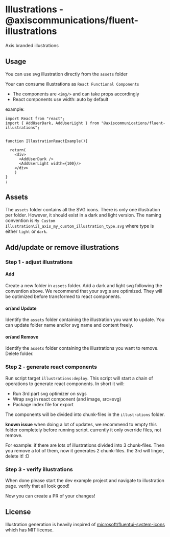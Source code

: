 # Illustrations - @axiscommunications/fluent-illustrations

Axis branded illustrations

## Usage
You can use svg illustration directly from the `assets` folder

Your can consume illustrations as `React Functional Components`
  * The components are `<img/>` and can take props accordingly
  * React components use width: auto by default

example:
```tsx
import React from "react";
import { AddUserDark, AddUserLight } from "@axiscommunications/fluent-illustrations";


function IllustrationReactExample(){

  return(
    <div>
      <AddUserDark />
      <AddUserLight width={100}/>
    </div>
    )
}
;
```
## Assets

The `assets` folder contains all the SVG icons.
There is only one illustration per folder. However, it should exist in a dark and light version.
The naming convention is `My Custom Illustration\il_axis_my_custom_illustration_type.svg` where type is either `light` or `dark`.

## Add/update or remove illustrations

### Step 1 - adjust illustrations
#### Add
Create a new folder in `assets` folder. Add a dark and light svg following the convention above. We recommend that your svg:s are optimized. They will be optimized before transformed to react components.
#### or/and Update
Identify the `assets` folder containing the illustration you want to update. You can update folder name and/or svg name and content freely.
#### or/and Remove
Identify the `assets` folder containing the illustrations you want to remove. Delete folder.

### Step 2 - generate react components
Run script target `illustrations:deploy`.
This script will start a chain of operations to generate react components. In short it will:
* Run 3rd part svg optimizer on svgs
* Wrap svg in react component (and image, src=svg)
* Package index file for export

The components will be divided into chunk-files in the `illustrations` folder.

**known issue** when doing a lot of updates, we recommend to empty this folder completely before running script. currently it only override files, not remove. 

For example: if there are lots of illustrations divided into 3 chunk-files. Then you remove a lot of them, now it generates 2 chunk-files. the 3rd will linger, delete it! :D

### Step 3 - verify illustrations
When done please start the dev example project and navigate to illustration page.
verify that all look good!

Now you can create a PR of your changes!

## License

Illustration generation is heavily inspired of [microsoft/fluentui-system-icons](https://github.com/microsoft/fluentui-system-icons) which has MIT license.
